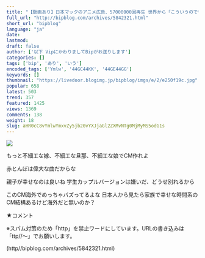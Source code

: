 ```yaml
---
title: "【動画あり】日本マックのアニメ広告、57000000回再生 世界から「こういうのでいいんだよ」の声 "
full_url: "http://bipblog.com/archives/5842321.html"
short_url: "bipblog"
language: "ja"
date: 
lastmod: 
draft: false
author: ['以下 VipにかわりましてBipがお送りします']
categories: []
tags: ['bip', 'あり', 'いう']
encoded_tags: ['Ymlw', '44GC44KK', '44GE44GG']
keywords: []
thumbnail: "https://livedoor.blogimg.jp/bipblog/imgs/e/2/e250f19c.jpg"
popular: 658
latest: 503
trend: 357
featured: 1425
views: 1369
comments: 138
weight: 18
slug: aHR0cC8vYmlwYmxvZy5jb20vYXJjaGl2ZXMvNTg0MjMyMS5odG1s
---
```


![](https://livedoor.blogimg.jp/bipblog/imgs/e/2/e250f19c.jpg)

<div><p>もっと不細工な嫁、不細工な旦那、不細工な娘でCM作れよ</p><p>赤とんぼは偉大な曲だからな</p><p>親子が幸せなのは良いね 学生カップルバージョンは嫌いだ、どうせ別れるから</p><p>このCM海外でめっちゃバズってるよな 日本人から見たら家族で幸せな時間系のCM結構あるけど海外だと無いのか？</p><p class='meiryo'>★コメント</p><p class='center'><p class='kyakuchu center'>※スパム対策のため「http」を禁止ワードにしています。URLの書き込みは「ttp//～」でお願いします。</p></p> </div>

(http//bipblog.com/archives/5842321.html)
